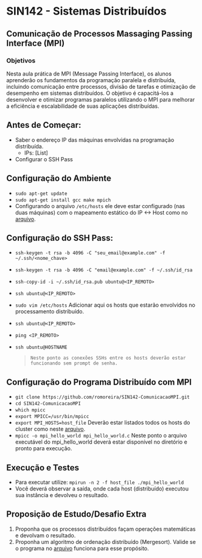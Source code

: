 # SIN142 - Sistemas Distribuídos
## Comunicação de Processos Massaging Passing Interface (MPI)

### Objetivos
Nesta aula prática de MPI (Message Passing Interface), os alunos aprenderão os fundamentos da programação paralela e distribuída, incluindo comunicação entre processos, divisão de tarefas e otimização de desempenho em sistemas distribuídos. O objetivo é capacitá-los a desenvolver e otimizar programas paralelos utilizando o MPI para melhorar a eficiência e escalabilidade de suas aplicações distribuídas.

## Antes de Começar:

* Saber o endereço IP das máquinas envolvidas na programação distribuída.
    - IPs: [List]
* Configurar o SSH Pass

## Configuração do Ambiente

* `sudo apt-get update` 
* `sudo apt-get install gcc make mpich`
* Configurando o arquivo `/etc/hosts` ele deve estar configurado (nas duas máquinas) com o mapeamento estático do IP <-> Host como no [arquivo](https://github.com/romoreira/SIN142-ComunicacaoMPI/blob/3a174287412ab2dd2a273971efc3d9306fe7cd57/hosts).

## Configuração do SSH Pass:

* `ssh-keygen -t rsa -b 4096 -C "seu_email@example.com" -f ~/.ssh/<nome_chave>`
* `ssh-keygen -t rsa -b 4096 -C "email@example.com" -f ~/.ssh/id_rsa`
* `ssh-copy-id -i ~/.ssh/id_rsa.pub ubuntu@<IP_REMOTO>`
* `ssh ubuntu@<IP_REMOTO>`
* `sudo vim /etc/hosts` Adicionar aqui os hosts que estarão envolvidos no processamento distribuído.
* `ssh ubuntu@<IP_REMOTO>`
* `ping <IP_REMOTO>`
* `ssh ubuntu@HOSTNAME`

  >  `Neste ponto as conexões SSHs entre os hosts deverão estar funcionando sem prompt de senha.`

## Configuração do Programa Distribuído com MPI

* `git clone https://github.com/romoreira/SIN142-ComunicacaoMPI.git`
* `cd SIN142-ComunicacaoMPI`
* `which mpicc`
* `export MPICC=/usr/bin/mpicc`
* `export MPI_HOSTS=host_file` Deverão estar listados todos os hosts do cluster como neste [arquivo](https://github.com/romoreira/SIN142-ComunicacaoMPI/blob/309c9dcbaca34aa8ae3fe6cbdfbb312d47d82227/host_file).
* `mpicc -o mpi_hello_world mpi_hello_world.c` Neste ponto o arquivo executável do mpi_hello_world deverá estar disponível no diretório e pronto para execução.

## Execução e Testes

* Para executar utilize: `mpirun -n 2 -f host_file ./mpi_hello_world`
* Você deverá observar a saída, onde cada host (distribuído) executou sua instância e devolveu o resultado.

## Proposição de Estudo/Desafio Extra

1. Proponha que os processos distribuídos façam operações matemáticas e devolvam o resultado.
2. Proponha um algoritmo de ordenação distribuído (Mergesort). Valide se o programa no [arquivo](https://github.com/romoreira/SIN142-ComunicacaoMPI/blob/6e648670a7f800655e89e3a017ab8e45a7dbf323/merge_distribuido_exemplo.c) funciona para esse propósito.
